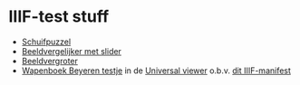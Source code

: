 # IIIF-test stuff

  * [Schuifpuzzel](https://cdn.rawgit.com/ookgezellig/iiif-test/master/puzzel.html)
  * [Beeldvergelijker met slider](https://cdn.rawgit.com/ookgezellig/iiif-test/master/slider.html)
  * [Beeldvergroter](https://cdn.rawgit.com/ookgezellig/iiif-test/master/vergroter.html)
  * [Wapenboek Beyeren testje](http://universalviewer.io/examples/#?c=0&m=0&s=0&cv=0&manifest=https%3A%2F%2Fraw.githubusercontent.com%2Fookgezellig%2FIIIF-test%2Fmaster%2FWapenboek%2520Beyeren%2520Wikimedia%2520Commons%2520IIIF%2520Test%2520manifest%2520(1).json&xywh=-819%2C0%2C5810%2C5168) in de [Universal viewer](http://universalviewer.io) o.b.v. [dit IIIF-manifest](https://raw.githubusercontent.com/ookgezellig/IIIF-test/master/Wapenboek%20Beyeren%20Wikimedia%20Commons%20IIIF%20Test%20manifest%20(1).json)
